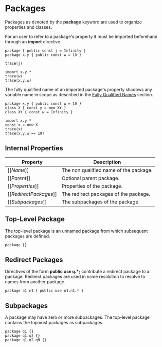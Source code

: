 # Packages

Packages as denoted by the **package** keyword are used to organize properties and classes.

For an user to refer to a package's property it must be imported beforehand through an **import** directive.

```
package { public const j = Infinity }
package x.y { public const w = 10 }

trace(j)

import x.y.*
trace(w)
trace(x.y.w)
```

The fully qualified name of an imported package's property shadows any variable name in scope as described in the [Fully Qualified Names](#sec-fully-qualified-names) section.

```
package x.y { public const w = 10 }
class X { const y = new XY }
class XY { const w = Infinity }

import x.y.*
const x = new X
trace(x)
trace(x.y.w == 10)
```

## Internal Properties

| Property | Description |
| -------- | ----------- |
| \[\[*Name*\]\] | The non qualified name of the package. |
| \[\[*Parent*\]\] | Optional parent package. |
| \[\[*Properties*\]\] | Properties of the package. |
| \[\[*RedirectPackages*\]\] | The redirect packages of the package. |
| \[\[*Subpackages*\]\] | The subpackages of the package. |

## Top-Level Package

The top-level package is an unnamed package from which subsequent packages are defined.

```
package {}
```

## Redirect Packages

Directives of the form **public use q.\*;** contribute a redirect package to a package. Redirect packages are used in name resolution to resolve to names from another package.

```
package a1.n1 { public use o1.n1.* }
```

## Subpackages

A package may have zero or more subpackages. The top-level package contains the topmost packages as subpackages.

```
package q1 {}
package q1.q2 {}
package q1.q2.qN {}
```